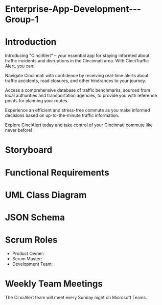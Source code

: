 # Enterprise-App-Development---Group-1

# Introduction
Introducing "CinciAlert" – your essential app for staying informed about traffic incidents and disruptions in the Cincinnati area. With CinciTraffic Alert, you can:

Navigate Cincinnati with confidence by receiving real-time alerts about traffic accidents, road closures, and other hindrances to your journey.

Access a comprehensive database of traffic benchmarks, sourced from local authorities and transportation agencies, to provide you with reference points for planning your routes.

Experience an efficient and stress-free commute as you make informed decisions based on up-to-the-minute traffic information.

Explore CinciAlert today and take control of your Cincinnati commute like never before!

# Storyboard
[//]: # (insert image file here)

# Functional Requirements
[//]: # (insert text here)

# UML Class Diagram
[//]: # (insert image file here)


# JSON Schema
[//]: # (insert text here)


# Scrum Roles
- Product Owner: 
- Scrum Master:
- Development Team: 

# Weekly Team Meetings
The CinciAlert team will meet every Sunday night on Microsoft Teams.

